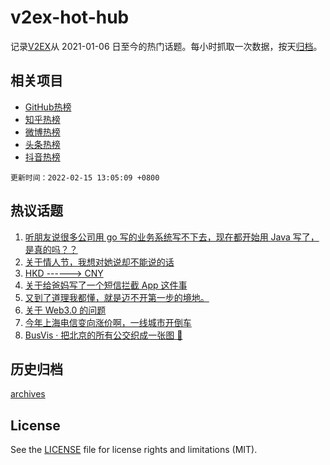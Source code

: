 # v2ex-hot-hub

 记录[V2EX](https://www.v2ex.com/)从 2021-01-06 日至今的热门话题。每小时抓取一次数据，按天[归档](archives)。
 
 ## 相关项目

- [GitHub热榜](https://github.com/snaildev/github-hot-hub)
- [知乎热榜](https://github.com/snaildev/zhihu-hot-hub)
- [微博热榜](https://github.com/snaildev/weibo-hot-hub)
- [头条热榜](https://github.com/snaildev/toutiao-hot-hub)
- [抖音热榜](https://github.com/snaildev/douyin-hot-hub)


 `更新时间：2022-02-15 13:05:09 +0800`

## 热议话题

1. [听朋友说很多公司用 go 写的业务系统写不下去，现在都开始用 Java 写了，是真的吗？？](https://www.v2ex.com/t/833744)
1. [关于情人节，我想对她说却不能说的话](https://www.v2ex.com/t/833806)
1. [HKD ------> CNY](https://www.v2ex.com/t/833854)
1. [关于给爸妈写了一个短信拦截 App 这件事](https://www.v2ex.com/t/833808)
1. [又到了道理我都懂，就是迈不开第一步的境地。](https://www.v2ex.com/t/833887)
1. [关于 Web3.0 的问题](https://www.v2ex.com/t/833901)
1. [今年上海电信变向涨价啊，一线城市开倒车](https://www.v2ex.com/t/833877)
1. [BusVis · 把北京的所有公交织成一张图 🚌](https://www.v2ex.com/t/833792)

## 历史归档

[archives](archives)

## License

See the [LICENSE](LICENSE) file for license rights and limitations (MIT).
